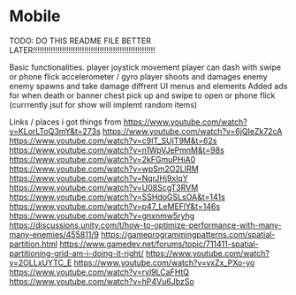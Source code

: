 # Mobile

TODO: DO THIS README FILE BETTER LATER!!!!!!!!!!!!!!!!!!!!!!!!!!!!!!!!!!!!!!!!!!!!!!!!!!!!!!!

Basic functionalities. 
player joystick movement
player can dash with swipe or phone flick accelerometer / gyro
player shoots and damages enemy
enemy spawns and take damage
diffrent UI menus and elements
Added ads for when death or banner
chest pick up and swipe to open or phone flick (currrently jsut for show will implemt random items) 


Links / places i got things from
https://www.youtube.com/watch?v=KLorLToQ3mY&t=273s
https://www.youtube.com/watch?v=6jQIeZk72cA
https://www.youtube.com/watch?v=c9IT_SUjT9M&t=62s
https://www.youtube.com/watch?v=n1WpVJePmnM&t=98s
https://www.youtube.com/watch?v=2kFGmuPHiA0
https://www.youtube.com/watch?v=wpSm2O2LIRM
https://www.youtube.com/watch?v=NqrJHj9xlqY
https://www.youtube.com/watch?v=U08ScgT3RVM
https://www.youtube.com/watch?v=SSHdoGSLsOA&t=141s
https://www.youtube.com/watch?v=p47_LeMEFlY&t=146s
https://www.youtube.com/watch?v=gnxnmw5ryhg
https://discussions.unity.com/t/how-to-optimize-performance-with-many-many-enemies/455811/9
https://gameprogrammingpatterns.com/spatial-partition.html
https://www.gamedev.net/forums/topic/711411-spatial-partitioning-grid-am-i-doing-it-right/
https://www.youtube.com/watch?v=2OLLxUYTC_E
https://www.youtube.com/watch?v=vxZx_PXo-yo
https://www.youtube.com/watch?v=rvl9LCaFHtQ
https://www.youtube.com/watch?v=hP4Vu6JbzSo